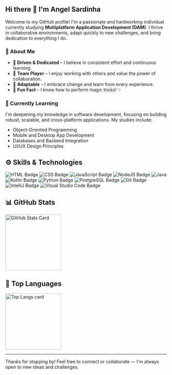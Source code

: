 ## Hi there 👋 I'm Angel Sardinha

Welcome to my GitHub profile! I'm a passionate and hardworking individual currently studying **Multiplatform Application Development (DAM)**. I thrive in collaborative environments, adapt quickly to new challenges, and bring dedication to everything I do.

### 💼 About Me

- 🧠 **Driven & Dedicated** – I believe in consistent effort and continuous learning.
- 🤝 **Team Player** – I enjoy working with others and value the power of collaboration.
- 🔄 **Adaptable** – I embrace change and learn from every experience.
- 🎩 **Fun Fact** – I know how to perform magic tricks! ✨

### 🌱 Currently Learning

I'm deepening my knowledge in software development, focusing on building robust, scalable, and cross-platform applications. My studies include:

- Object-Oriented Programming
- Mobile and Desktop App Development
- Databases and Backend Integration
- UI/UX Design Principles

## ⚙️ Skills & Technologies

![HTML Badge](https://img.shields.io/badge/HTML5-E34F26?style=for-the-badge&logo=html5&logoColor=white)
![CSS Badge](https://img.shields.io/badge/CSS3-1572B6?style=for-the-badge&logo=css3&logoColor=white)
![JavaScript Badge](https://img.shields.io/badge/JavaScript-F7DF1E?style=for-the-badge&logo=JavaScript&logoColor=white)
![NodeJS Badge](https://img.shields.io/badge/node.js-6DA55F?style=for-the-badge&logo=node.js&logoColor=white)
![Java](https://img.shields.io/badge/java-%23ED8B00.svg?style=for-the-badge&logo=openjdk&logoColor=white)
![Kotlin Badge](https://img.shields.io/badge/Kotlin-0095D5?&style=for-the-badge&logo=kotlin&logoColor=white)
![Python Badge](https://img.shields.io/badge/Python-14354C?style=for-the-badge&logo=python&logoColor=white)
![PostgreSQL Badge](https://img.shields.io/badge/PostgreSQL-316192?style=for-the-badge&logo=postgresql&logoColor=white)
![Git Badge](https://img.shields.io/badge/GIT-E44C30?style=for-the-badge&logo=git&logoColor=white)
![IntelliJ Badge](https://img.shields.io/badge/IntelliJ_IDEA-000000.svg?style=for-the-badge&logo=intellij-idea&logoColor=white)
![Visual Studio Code Badge](https://img.shields.io/badge/Visual_Studio_Code-0078D4?style=for-the-badge&logo=visual%20studio%20code&logoColor=white)

## 📊 GitHub Stats

<picture>
  <source
    srcset="https://github-readme-stats.vercel.app/api?username=AngelinhoSardinha&show_icons=true&bg_color=161b22&border_color=22222288&text_color=bbb"
    media="(prefers-color-scheme: dark)"
  />
  <source
    srcset="https://github-readme-stats.vercel.app/api?username=AngelinhoSardinha&show_icons=true&bg_color=00000000&border_color=22222288&text_color=222"
    media="(prefers-color-scheme: light), (prefers-color-scheme: no-preference)"
  />
  <img height=175 align="center" src="https://github-readme-stats.vercel.app/api?username=AngelinhoSardinha&show_icons=true&bg_color=00000000&border_color=22222288&text_color=bbb" alt="GitHub Stats Card" />
</picture>

## 🧠 Top Languages

<picture>
  <source
    srcset="https://github-readme-stats.vercel.app/api/top-langs/?username=AngelinhoSardinha&layout=compact&bg_color=161b22&border_color=22222288&text_color=bbb"
    media="(prefers-color-scheme: dark)"
  />
  <source
    srcset="https://github-readme-stats.vercel.app/api/top-langs/?username=AngelinhoSardinha&layout=compact&bg_color=00000000&border_color=22222288&text_color=222"
    media="(prefers-color-scheme: light), (prefers-color-scheme: no-preference)"
  />
  <img height=175 align="center" src="https://github-readme-stats.vercel.app/api/top-langs/?username=AngelinhoSardinha&layout=compact&bg_color=00000000&border_color=22222288&text_color=bbb" alt="Top Langs card" />
</picture>

---

Thanks for stopping by! Feel free to connect or collaborate — I'm always open to new ideas and challenges.
